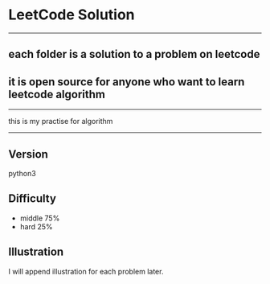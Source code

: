 # LeetCode Solution

---
## each folder is a solution to a problem on leetcode
## it is open source for anyone who want to learn leetcode algorithm 

---
this is my practise for algorithm

---
## Version
python3

## Difficulty
- middle 75%
- hard 25%

## Illustration
I will append illustration for each problem later.
